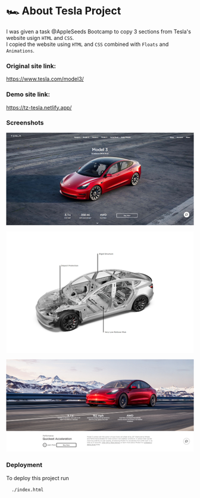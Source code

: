 # 🏎 About Tesla Project

I was given a task @AppleSeeds Bootcamp to copy 3 sections from Tesla's website usign `HTML` and `CSS`.<br>
I copied the website using `HTML` and `CSS` combined with `Floats` and `Animations`.

### Original site link:

https://www.tesla.com/model3/

### Demo site link:

https://tz-tesla.netlify.app/

### Screenshots

![Alt text](/Assets/imgs/%E2%80%8F%E2%80%8Fscreenshot_section_1.PNG)

![plot](/Assets/imgs/img_section_2.png)

![plot](/Assets/imgs/%E2%80%8F%E2%80%8Fscreenshot_section_3.PNG)

### Deployment

To deploy this project run

```bash
  ./index.html
```
